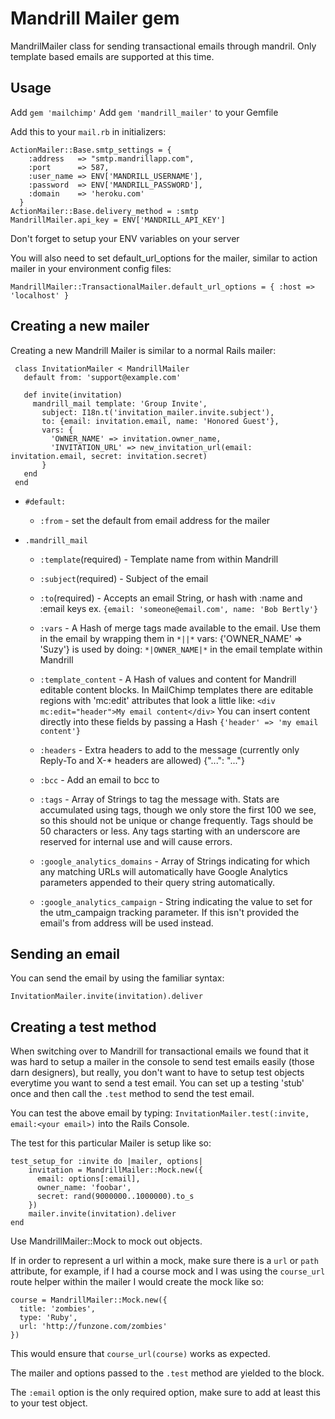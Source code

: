 # Mandrill Mailer gem
MandrilMailer class for sending transactional emails through mandril.
Only template based emails are supported at this time.

## Usage
Add `gem 'mailchimp'`
Add `gem 'mandrill_mailer'` to your Gemfile

Add this to your `mail.rb` in initializers:

```
ActionMailer::Base.smtp_settings = {
    :address   => "smtp.mandrillapp.com",
    :port      => 587,
    :user_name => ENV['MANDRILL_USERNAME'],
    :password  => ENV['MANDRILL_PASSWORD'],
    :domain    => 'heroku.com'
  }
ActionMailer::Base.delivery_method = :smtp
MandrillMailer.api_key = ENV['MANDRILL_API_KEY']
```

Don't forget to setup your ENV variables on your server

You will also need to set default_url_options for the mailer, similar to action mailer
in your environment config files:

`MandrillMailer::TransactionalMailer.default_url_options = { :host => 'localhost' }`

## Creating a new mailer
Creating a new Mandrill Mailer is similar to a normal Rails mailer:

```
 class InvitationMailer < MandrillMailer
   default from: 'support@example.com'

   def invite(invitation)
     mandrill_mail template: 'Group Invite',
       subject: I18n.t('invitation_mailer.invite.subject'),
       to: {email: invitation.email, name: 'Honored Guest'},
       vars: {
         'OWNER_NAME' => invitation.owner_name,
         'INVITATION_URL' => new_invitation_url(email: invitation.email, secret: invitation.secret)
       }
   end
 end
 ```

* `#default:`
  * `:from` - set the default from email address for the mailer

* `.mandrill_mail`
   * `:template`(required) - Template name from within Mandrill

   * `:subject`(required) - Subject of the email

   * `:to`(required) - Accepts an email String, or hash with :name and :email keys
     ex. `{email: 'someone@email.com', name: 'Bob Bertly'}`

   * `:vars` - A Hash of merge tags made available to the email. Use them in the
     email by wrapping them in `*||*` vars: {'OWNER_NAME' => 'Suzy'} is used
     by doing: `*|OWNER_NAME|*` in the email template within Mandrill

   * `:template_content` - A Hash of values and content for Mandrill editable content blocks.
     In MailChimp templates there are editable regions with 'mc:edit' attributes that look
     a little like: `<div mc:edit="header">My email content</div>` You can insert content directly into
     these fields by passing a Hash `{'header' => 'my email content'}`

   * `:headers` - Extra headers to add to the message (currently only Reply-To and X-* headers are allowed) {"...": "..."}

   * `:bcc` - Add an email to bcc to

   * `:tags` - Array of Strings to tag the message with. Stats are
   accumulated using tags, though we only store the first 100 we see,
   so this should not be unique or change frequently. Tags should be
   50 characters or less. Any tags starting with an underscore are
   reserved for internal use and will cause errors.

   * `:google_analytics_domains` - Array of Strings indicating for which any
   matching URLs will automatically have Google Analytics parameters appended
   to their query string automatically.

   * `:google_analytics_campaign` - String indicating the value to set for
   the utm_campaign tracking parameter. If this isn't provided the email's
   from address will be used instead.
   
## Sending an email

You can send the email by using the familiar syntax:

`InvitationMailer.invite(invitation).deliver`
   
## Creating a test method
When switching over to Mandrill for transactional emails we found that it was hard to setup a mailer in the console to send test emails easily (those darn designers), but really, you don't want to have to setup test objects everytime you want to send a test email. You can set up a testing 'stub' once and then call the `.test` method to send the test email.

You can test the above email by typing: `InvitationMailer.test(:invite, email:<your email>)` into the Rails Console.

The test for this particular Mailer is setup like so:

```
test_setup_for :invite do |mailer, options|
    invitation = MandrillMailer::Mock.new({
      email: options[:email],
      owner_name: 'foobar',
      secret: rand(9000000..1000000).to_s
    })
    mailer.invite(invitation).deliver
end
```

Use MandrillMailer::Mock to mock out objects.

If in order to represent a url within a mock, make sure there is a `url` or `path` attribute,
for example, if I had a course mock and I was using the `course_url` route helper within the mailer
I would create the mock like so:

```
course = MandrillMailer::Mock.new({
  title: 'zombies',
  type: 'Ruby',
  url: 'http://funzone.com/zombies'
})
```

This would ensure that `course_url(course)` works as expected.

The mailer and options passed to the `.test` method are yielded to the block.

The `:email` option is the only required option, make sure to add at least this to your test object.